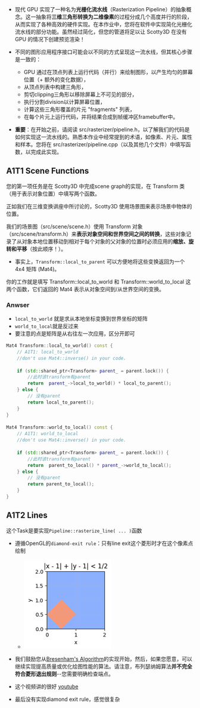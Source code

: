 - 现代 GPU 实现了一种名为**光栅化流水线**（Rasterization Pipeline）的抽象概念。这一抽象将**三维三角形转换为二维像素**的过程分成几个高度并行的阶段，从而实现了各种高效的硬件实现。在本作业中，您将在软件中实现简化光栅化流水线的部分功能。虽然经过简化，但您的管道将足以让 Scotty3D 在没有 GPU 的情况下创建预览渲染！

- 不同的图形应用程序接口可能会以不同的方式呈现这一流水线，但其核心步骤是一致的：
  - GPU 通过在顶点列表上运行代码（并行）来绘制图形，以产生均匀的屏幕位置（+ 额外的变化数据），
  - 从顶点列表中构建三角形，
  - 剪切clipping三角形以移除屏幕上不可见的部分，
  - 执行分割division以计算屏幕位置，
  - 计算这些三角形覆盖的片元 "fragments" 列表，
  - 在每个片元上运行代码，并将结果合成到帧缓冲区framebuffer中。
- **重要**：在开始之前，请阅读 src/rasterizer/pipeline.h，以了解我们的代码是如何实现这一流水线的。熟悉本作业中经常提到的术语，如像素、片元、属性和样本。您将在 src/rasterizer/pipeline.cpp（以及其他几个文件）中填写函数，以完成此实现。

## A1T1 Scene Functions

您的第一项任务是在 Scotty3D 中完成scene graph的实现，在 Transform 类（用于表示对象位置）中填写两个函数。

正如我们在三维变换讲座中所讨论的，Scotty3D 使用场景图来表示场景中物体的位置。

我们的场景图（src/scene/scene.h）使用 Transform 对象（src/scene/transform.h）来**表示对象空间和世界空间之间的转换**，这些对象记录了从对象本地位置移动到相对于每个对象的父对象的位置时必须应用的**缩放、旋转和平移**（按此顺序！）。

- 事实上，`Transform::local_to_parent` 可以方便地将这些变换返回为一个 4x4 矩阵 (Mat4)。

你的工作就是填写 Transform::local_to_world 和 Transform::world_to_local 这两个函数，它们返回的 Mat4 表示从对象空间到/从世界空间的变换。

### Anwser

- `local_to_world` 就是求从本地坐标变换到世界坐标的矩阵
- `world_to_local`就是反过来
- 要注意的点是矩阵是从右往左一次应用，区分开即可

```c++
Mat4 Transform::local_to_world() const {
	// A1T1: local_to_world
	//don't use Mat4::inverse() in your code.

	if (std::shared_ptr<Transform> parent_ = parent.lock()) {
		//此时该transform有parent
		return  parent_->local_to_world() * local_to_parent();
	} else {
		// 没有parent
		return local_to_parent();
	}
}

Mat4 Transform::world_to_local() const {
	// A1T1: world_to_local
	//don't use Mat4::inverse() in your code.
	
	if (std::shared_ptr<Transform> parent_ = parent.lock()) {
		//此时该transform有parent
		return  parent_to_local() * parent_->world_to_local();
	} else {
		// 没有parent
		return parent_to_local();
	}
}
```



## A1T2 Lines

这个Task是要实现`Pipeline::rasterize_line( ... )`函数

- 遵循OpenGL的`diamond-exit rule`：只有line exit这个菱形时才在这个像素点绘制
  - ![image-20240305215200231](./assets/image-20240305215200231.png)

- 我们鼓励您从[Bresenham's Algorithm](https://www.cs.helsinki.fi/group/goa/mallinnus/lines/bresenh.html)的实现开始，然后，如果您愿意，可以继续实现提高质量或优化绘图性能的算法。请注意，布列瑟纳姆算法**并不完全符合菱形退出规则**--您需要明确检查端点。
- 这个视频讲的很好 [youtube](https://www.youtube.com/watch?v=y_SPO_b-WXk&list=PLqVt3VSe1-ZaRMWPc_XHvhEQ59F3Gq_4C&index=2&t=1087s&ab_channel=UofMIntroductiontoComputerGraphics-COMP3490)

- 最后没有实现diamond exit rule，感觉很复杂





































































































































































